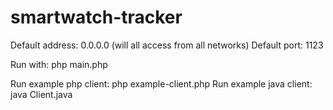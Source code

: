 # smartwatch-tracker
Default address: 0.0.0.0 (will all access from all networks)
Default port: 1123

Run with: php main.php <optional address> <optional port>

Run example php client: php example-client.php <optional payload>
Run example java client: java Client.java
